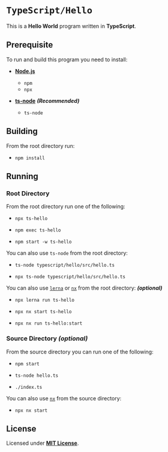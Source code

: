 # `TypeScript/Hello`

This is a **Hello World** program written in **TypeScript**.

## Prerequisite

To run and build this program you need to install:

* [**Node.js**](https://nodejs.org/en/download/current)
  * `npm`
  * `npx`

* [**ts-node**](https://typestrong.org/ts-node/docs/installation) _**(Recommended)**_
  * `ts-node`

## Building

From the root directory run:

* ```
  npm install
  ```

## Running

### Root Directory

From the root directory run one of the following:

* ```
  npx ts-hello
  ```
* ```
  npm exec ts-hello
  ```
* ```
  npm start -w ts-hello
  ```

You can also use `ts-node` from the root directory:

* ```
  ts-node typescript/hello/src/hello.ts
  ```
* ```
  npx ts-node typescript/hello/src/hello.ts
  ```

You can also use [`lerna`](https://lerna.js.org/) or [`nx`](https://nx.dev/) from the root directory: _**(optional)**_

* ```
  npx lerna run ts-hello
  ```
* ```
  npx nx start ts-hello
  ```
* ```
  npx nx run ts-hello:start
  ```

### Source Directory _(optional)_

From the source directory you can run one of the following:

* ```
  npm start
  ```
* ```
  ts-node hello.ts
  ```
* ```
  ./index.ts
  ```

You can also use [`nx`](https://nx.dev/) from the source directory:

* ```
  npx nx start
  ```

## License

Licensed under [**MIT License**](https://github.com/altersabeh/codes/blob/main/LICENSE).
